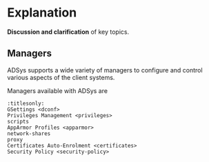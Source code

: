 # Explanation

**Discussion and clarification** of key topics.

## Managers

ADSys supports a wide variety of managers to configure and control various aspects of the client systems.

Managers available with ADSys are

```{toctree}
:titlesonly:
GSettings <dconf>
Privileges Management <privileges>
scripts
AppArmor Profiles <apparmor>
network-shares
proxy
Certificates Auto-Enrolment <certificates>
Security Policy <security-policy>
```
